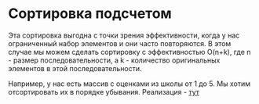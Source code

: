 # Сортировка подсчетом

Эта сортировка выгодна с точки зрения эффективности, когда у нас ограниченный набор элементов и они часто повторяются. В этом случае мы можем сделать сортировку с эффективностью O(n+k), где n - размер последовательности, а k - количество оригинальных элементов в этой последовательности.

Например, у нас есть массив с оценками из школы от 1 до 5. Мы хотим отсортировать их в порядке убывания. Реализация - [тут](https://github.com/hardpsycho/algrorithms/blob/master/sort/countingSort/countingSort.ts)